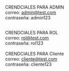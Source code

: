 CRENDCIALES PARA ADMIN <br>
correo: admin@test.com <br>
contraseña: admin123
<br><br>

CRENDCIALES PARA ROL<br>
correo: rol@test.com<br>
contraseña: rol123
<br><br>
CRENDCIALES PARA Cliente<br>
correo: cliente@test.com<br>
contraseña: cliente123

